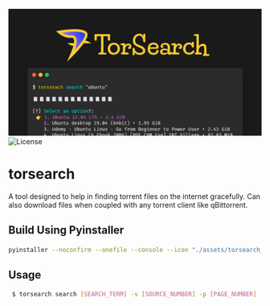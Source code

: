 ![TorSearch](cli/assets/torsearch_header_big.png "TorSearch")
![License](https://img.shields.io/badge/license-MIT-blue.svg)
# torsearch

A tool designed to help in finding torrent files on the internet gracefully. Can also download files when coupled with any torrent client like qBittorrent.  


## Build Using Pyinstaller

```bash
pyinstaller --noconfirm --onefile --console --icon "./assets/torsearch_logo_192.ico" --name "torsearch" --add-data "./torsearch/src/torsearch;."  "./torsearch/src/torsearch/__main__.py"
```

## Usage

```bash
 $ torsearch search [SEARCH_TERM] -s [SOURCE_NUMBER] -p [PAGE_NUMBER]
```